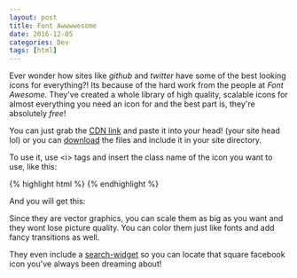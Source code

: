```yaml
---
layout: post
title: Font Awwwwesome
date: 2016-12-05
categories: Dev
tags: [html]
---
```


Ever wonder how sites like _github_ and _twitter_ have some of the best looking icons for everything?! Its because of the hard work from the people at *Font Awesome*.  They've created a whole library of high quality, scalable icons for almost everything you need an icon for and the best part is, they're absolutely *free*!  
<!--more-->

You can just grab the [CDN link](http://fontawesome.io/#modal-download) and paste it into your head! (your site head lol) or you can [download](http://fontawesome.io/get-started/) the files and include it in your site directory.  

To use it, use \<i\> tags and insert the class name of the icon you want to use, like this:

{% highlight html %}
<i class="fa fa-github"></i>
{% endhighlight %}

And you will get this: <i class="fa fa-github"></i>

Since they are vector graphics, you can scale them as big as you want and they wont lose picture quality.  You can color them just like fonts and add fancy transitions as well.

They even include a [search-widget](http://fontawesome.io/icons/) so you can locate that square facebook icon you've always been dreaming about!
